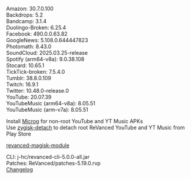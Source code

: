 Amazon: 30.7.0.100  
Backdrops: 5.2  
Bandcamp: 3.1.4  
Duolingo-Broken: 6.25.4  
Facebook: 490.0.0.63.82  
GoogleNews: 5.108.0.644447823  
Photomath: 8.43.0  
SoundCloud: 2025.03.25-release  
Spotify (arm64-v8a): 9.0.38.108  
Stocard: 10.65.1  
TickTick-broken: 7.5.4.0  
Tumblr: 38.8.0.109  
Twitch: 16.9.1  
Twitter: 10.48.0-release.0  
YouTube: 20.07.39  
YouTubeMusic (arm64-v8a): 8.05.51  
YouTubeMusic (arm-v7a): 8.05.51  

Install [Microg](https://github.com/ReVanced/GmsCore/releases) for non-root YouTube and YT Music APKs  
Use [zygisk-detach](https://github.com/j-hc/zygisk-detach) to detach root ReVanced YouTube and YT Music from Play Store  

[revanced-magisk-module](https://github.com/j-hc/revanced-magisk-module)
  
CLI: j-hc/revanced-cli-5.0.0-all.jar  
Patches: ReVanced/patches-5.19.0.rvp  
[Changelog](https://github.com/ReVanced/revanced-patches/releases/tag/v5.19.0)  
